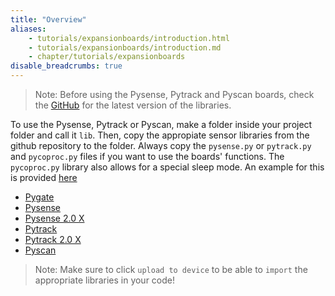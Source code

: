 ```yaml
---
title: "Overview"
aliases:
    - tutorials/expansionboards/introduction.html
    - tutorials/expansionboards/introduction.md
    - chapter/tutorials/expansionboards
disable_breadcrumbs: true
---
```


>Note: Before using the Pysense, Pytrack and Pyscan boards, check the [GitHub](https://github.com/pycom/pycom-libraries) for the latest version of the libraries.

To use the Pysense, Pytrack or Pyscan, make a folder inside your project folder and call it `lib`. Then, copy the appropiate sensor libraries from the github repository to the folder. Always copy the `pysense.py` or `pytrack.py` and `pycoproc.py` files if you want to use the boards' functions. The `pycoproc.py` library also allows for a special sleep mode. An example for this is provided [here](../expansionboards/sleep/)


* [Pygate](../expansionboards/pygate/)
* [Pysense](../expansionboards/pysense/)
* [Pysense 2.0 X](../expansionboards/pysense2/)
* [Pytrack](../expansionboards/pytrack/)
* [Pytrack 2.0 X](../expansionboards/pytrack2/)
* [Pyscan](../expansionboards/pyscan/)


>Note: Make sure to click `upload to device` to be able to `import` the appropriate libraries in your code!
